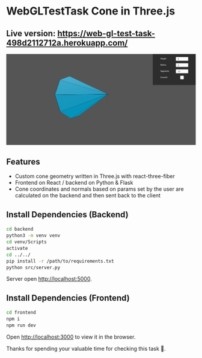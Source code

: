 # WebGLTestTask Cone in Three.js

## Live version: <https://web-gl-test-task-498d2112712a.herokuapp.com/>

![cone3d](./cone3d.png)  

## Features

- Custom cone geometry written in Three.js with react-three-fiber
- Frontend on React / backend on Python & Flask
- Cone coordinates and normals based on params set by the user are calculated on the backend and then sent back to the client

## Install Dependencies (Backend)

```bash
cd backend
python3 -m venv venv
cd venv/Scripts
activate
cd ../../
pip install -r /path/to/requirements.txt
python src/server.py
```

Server open <http://localhost:5000>.

## Install Dependencies (Frontend)

```bash
cd frontend
npm i
npm run dev
```

Open <http://localhost:3000> to view it in the browser.

Thanks for spending your valuable time for checking this task :slightly_smiling_face:.
